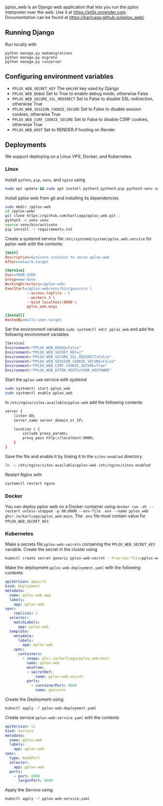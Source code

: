 pplox_web is an Django web application that lets you run the pplox interpreter over the web.
Use it at https://pl0x.onrender.com.
Documentation can be found at https://karlcaga.github.io/pplox_web/

## Running Django
Run locally with
```
python manage.py makemigrations
python manage.py migrate
python manage.py runserver
```

## Configuring environment variables
- `PPLOX_WEB_SECRET_KEY` The secret key used by Django
- `PPLOX_WEB_DEBUG` Set to True to enable debug mode, otherwise False
- `PPLOX_WEB_SECURE_SSL_REDIRECT` Set to False to disable SSL redirection, otherwise True
- `PPLOX_WEB_SESSION_COOKIE_SECURE` Set to False to disable session cookies, otherwise True
- `PPLOX_WEB_CSRF_COOKIE_SECURE` Set to False to disable CSRF cookies, otherwise True
- `PPLOX_WEB_HOST` Set to RENDER if hosting on Render

## Deployments
We support deploying on a Linux VPS, Docker, and Kubernetes.

### Linux
Install `python`, `pip`, `venv`, and `nginx` using 
```bash
sudo apt update && sudo apt install python3 python3-pip python3-venv nginx
```

Install pplox web from git and installing its dependencies 
```bash
sudo mkdir /pplox-web
cd /pplox-web/
git clone https://github.com/karlcaga/pplox_web.git .
python3 -m venv venv
source venv/bin/activate
pip install -r requirements.txt
```

Create a systemd service file `/etc/systemd/system/pplox_web.service` for pplox-web with the contents:
```ini
[Unit]
Description=Gunicorn instance to serve pplox-web
After=network.target

[Service]
User=YOUR_USER
Group=www-data
WorkingDirectory=/pplox-web/
ExecStart=/pplox-web/venv/bin/gunicorn \
          --access-logfile - \
          --workers 3 \
          --bind localhost:8000 \
          pplox_web.wsgi

[Install]
WantedBy=multi-user.target
```

Set the environment variables `sudo systemctl edit pplox_web` and add the following environment variables
```bash
[Service]
Environment="PPLOX_WEB_DEBUG=False"
Environment="PPLOX_WEB_SECRET_KEY=🤫"
Environment="PPLOX_WEB_SECURE_SSL_REDIRECT=False"
Environment="PPLOX_WEB_SESSION_COOKIE_SECURE=False"
Environment="PPLOX_WEB_CSRF_COOKIE_SECURE=True"
Environment="PPLOX_WEB_EXTRA_HOSTS=YOUR_HOSTNAME"
```

Start the `pplox-web` service with systemd
```bash
sudo systemctl start pplox_web
sudo systemctl enable pplox_web
```

In `/etc/nginx/sites-available/pplox-web` add the following contents
```bash
server {
    listen 80;
    server_name server_domain_or_IP;

    location / {
        include proxy_params;
        proxy_pass http://localhost:8000;
    }
}
```

Save the file and enable it by linking it to the `sites-enabled` directory
```bash
ln -s /etc/nginx/sites-available/pplox-web /etc/nginx/sites-enabled
```

Restart Nginx with
```bash
systemctl restart nginx
```

### Docker
You can deploy pplox web on a Docker container using `docker run -dt --restart unless-stopped -p 80:8000 --env-file .env --name pplox_web ghcr.io/karlcaga/pplox_web:main`.
The `.env` file must contain value for `PPLOX_WEB_SECRET_KEY`.

### Kubernetes
Make a secrets file `pplox-web-secrets` containing the `PPLOX_WEB_SECRET_KEY` variable.
Create the secret in the cluster using 
```bash
kubectl create secret generic pplox-web-secret --from-env-file=pplox-web-secrets
```

Make the deployment `pplox-web-deployment.yaml` with the following contents:
```yml
apiVersion: apps/v1
kind: Deployment
metadata:
  name: pplox-web-app
  labels:
    app: pplox-web
spec:
	replicas: 2
  selector:
    matchLabels:
      app: pplox-web
  template:
    metadata:
      labels:
        app: pplox-web
    spec:
      containers:
        - image: ghcr.io/karlcaga/pplox_web:main
          name: pplox-web
          envFrom:
          - secretRef:
              name: pplox-web-secret
          ports:
            - containerPort: 8000
              name: gunicorn
```

Create the Deployment using 
```bash
kubectl apply -f pplox-web-deployment.yaml
```

Create service `pplox-web-service.yaml` with the contents
```yml
apiVersion: v1
kind: Service
metadata:
  name: pplox-web
  labels:
    app: pplox-web
spec:
  type: NodePort
  selector:
    app: pplox-web
  ports:
    - port: 8000
      targetPort: 8000
```

Apply the Service using
```bash
kubectl apply -f pplox-web-service.yaml
```
